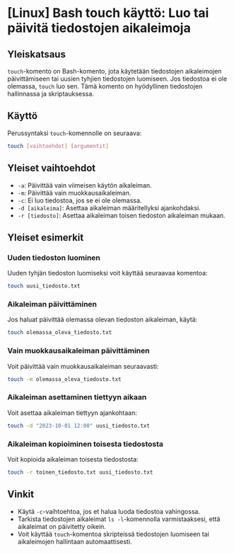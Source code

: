 # [Linux] Bash touch käyttö: Luo tai päivitä tiedostojen aikaleimoja

## Yleiskatsaus
`touch`-komento on Bash-komento, jota käytetään tiedostojen aikaleimojen päivittämiseen tai uusien tyhjien tiedostojen luomiseen. Jos tiedostoa ei ole olemassa, `touch` luo sen. Tämä komento on hyödyllinen tiedostojen hallinnassa ja skriptauksessa.

## Käyttö
Perussyntaksi `touch`-komennolle on seuraava:

```bash
touch [vaihtoehdot] [argumentit]
```

## Yleiset vaihtoehdot
- `-a`: Päivittää vain viimeisen käytön aikaleiman.
- `-m`: Päivittää vain muokkausaikaleiman.
- `-c`: Ei luo tiedostoa, jos se ei ole olemassa.
- `-d [aikaleima]`: Asettaa aikaleiman määritellyksi ajankohdaksi.
- `-r [tiedosto]`: Asettaa aikaleiman toisen tiedoston aikaleiman mukaan.

## Yleiset esimerkit
### Uuden tiedoston luominen
Uuden tyhjän tiedoston luomiseksi voit käyttää seuraavaa komentoa:

```bash
touch uusi_tiedosto.txt
```

### Aikaleiman päivittäminen
Jos haluat päivittää olemassa olevan tiedoston aikaleiman, käytä:

```bash
touch olemassa_oleva_tiedosto.txt
```

### Vain muokkausaikaleiman päivittäminen
Voit päivittää vain muokkausaikaleiman seuraavasti:

```bash
touch -m olemassa_oleva_tiedosto.txt
```

### Aikaleiman asettaminen tiettyyn aikaan
Voit asettaa aikaleiman tiettyyn ajankohtaan:

```bash
touch -d "2023-10-01 12:00" uusi_tiedosto.txt
```

### Aikaleiman kopioiminen toisesta tiedostosta
Voit kopioida aikaleiman toisesta tiedostosta:

```bash
touch -r toinen_tiedosto.txt uusi_tiedosto.txt
```

## Vinkit
- Käytä `-c`-vaihtoehtoa, jos et halua luoda tiedostoa vahingossa.
- Tarkista tiedostojen aikaleimat `ls -l`-komennolla varmistaaksesi, että aikaleimat on päivitetty oikein.
- Voit käyttää `touch`-komentoa skripteissä tiedostojen luomiseen tai aikaleimojen hallintaan automaattisesti.
